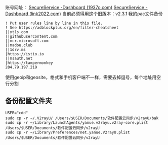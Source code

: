 

账号网址：
[SecureService -Dashboard (1937o.com)](https://1937o.com/account/)
[SecureService -Dashboard (link2022.com)](https://link2022.com/account/)
当前必须得用这个旧版本：v2.3.1
我的pac文件备份

```
! Put user rules line by line in this file.
! See https://adblockplus.org/en/filter-cheatsheet
||yt1s.com
||githubusercontent.com
||mcr.microsoft.com
||madou.club
||1drv.ms
|https://istio.io
||msauth.net
|https://tampermonkey
204.79.197.219
```

使用geoip和geosite，格式和手机客户端不一样，需要去掉逗号，每个地址用空行分割

## 备份配置文件夹
```
USER="cdd"
sudo cp -r ~/.V2rayU/ /Users/$USER/Documents/软件配置云同步/v2rayU/bak
sudo cp -r ~/Library/LaunchAgents/yanue.v2rayu.v2ray-core.plist /Users/$USER/Documents/软件配置云同步/v2rayU
sudo cp -r ~/Library/Preferences/net.yanue.V2rayU.plist /Users/$USER/Documents/软件配置云同步/v2rayU
```

